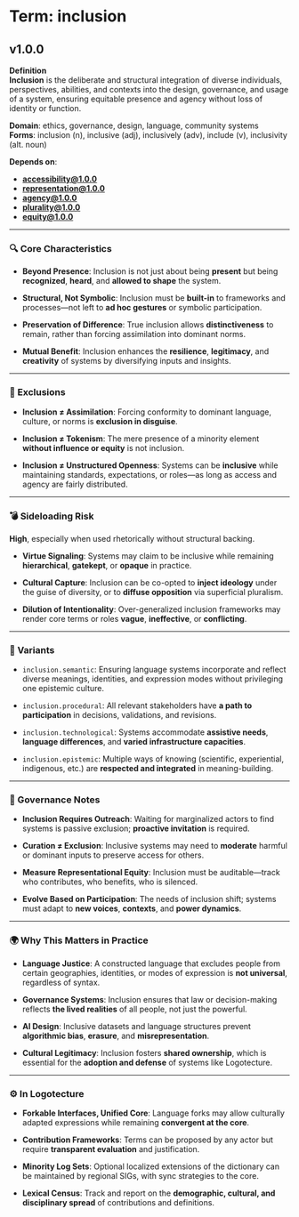 # Term: inclusion

## v1.0.0

**Definition**  
**Inclusion** is the deliberate and structural integration of diverse individuals, perspectives, abilities, and contexts into the design, governance, and usage of a system, ensuring equitable presence and agency without loss of identity or function.

**Domain**: ethics, governance, design, language, community systems  
**Forms**: inclusion (n), inclusive (adj), inclusively (adv), include (v), inclusivity (alt. noun)

**Depends on**:  
- **accessibility@1.0.0**  
- **representation@1.0.0**  
- **agency@1.0.0**  
- **plurality@1.0.0**  
- **equity@1.0.0**

---

### 🔍 Core Characteristics

- **Beyond Presence**: Inclusion is not just about being **present** but being **recognized**, **heard**, and **allowed to shape** the system.

- **Structural, Not Symbolic**: Inclusion must be **built-in** to frameworks and processes—not left to **ad hoc gestures** or symbolic participation.

- **Preservation of Difference**: True inclusion allows **distinctiveness** to remain, rather than forcing assimilation into dominant norms.

- **Mutual Benefit**: Inclusion enhances the **resilience**, **legitimacy**, and **creativity** of systems by diversifying inputs and insights.

---

### 🚫 Exclusions

- **Inclusion ≠ Assimilation**: Forcing conformity to dominant language, culture, or norms is **exclusion in disguise**.

- **Inclusion ≠ Tokenism**: The mere presence of a minority element **without influence or equity** is not inclusion.

- **Inclusion ≠ Unstructured Openness**: Systems can be **inclusive** while maintaining standards, expectations, or roles—as long as access and agency are fairly distributed.

---

### 💣 Sideloading Risk

**High**, especially when used rhetorically without structural backing.

- **Virtue Signaling**: Systems may claim to be inclusive while remaining **hierarchical**, **gatekept**, or **opaque** in practice.

- **Cultural Capture**: Inclusion can be co-opted to **inject ideology** under the guise of diversity, or to **diffuse opposition** via superficial pluralism.

- **Dilution of Intentionality**: Over-generalized inclusion frameworks may render core terms or roles **vague**, **ineffective**, or **conflicting**.

---

### 🔁 Variants

- `inclusion.semantic`: Ensuring language systems incorporate and reflect diverse meanings, identities, and expression modes without privileging one epistemic culture.

- `inclusion.procedural`: All relevant stakeholders have **a path to participation** in decisions, validations, and revisions.

- `inclusion.technological`: Systems accommodate **assistive needs**, **language differences**, and **varied infrastructure capacities**.

- `inclusion.epistemic`: Multiple ways of knowing (scientific, experiential, indigenous, etc.) are **respected and integrated** in meaning-building.

---

### 🔐 Governance Notes

- **Inclusion Requires Outreach**: Waiting for marginalized actors to find systems is passive exclusion; **proactive invitation** is required.

- **Curation ≠ Exclusion**: Inclusive systems may need to **moderate** harmful or dominant inputs to preserve access for others.

- **Measure Representational Equity**: Inclusion must be auditable—track who contributes, who benefits, who is silenced.

- **Evolve Based on Participation**: The needs of inclusion shift; systems must adapt to **new voices**, **contexts**, and **power dynamics**.

---

### 🌍 Why This Matters in Practice

- **Language Justice**: A constructed language that excludes people from certain geographies, identities, or modes of expression is **not universal**, regardless of syntax.

- **Governance Systems**: Inclusion ensures that law or decision-making reflects **the lived realities** of all people, not just the powerful.

- **AI Design**: Inclusive datasets and language structures prevent **algorithmic bias**, **erasure**, and **misrepresentation**.

- **Cultural Legitimacy**: Inclusion fosters **shared ownership**, which is essential for the **adoption and defense** of systems like Logotecture.

---

### ⚙️ In Logotecture

- **Forkable Interfaces, Unified Core**: Language forks may allow culturally adapted expressions while remaining **convergent at the core**.

- **Contribution Frameworks**: Terms can be proposed by any actor but require **transparent evaluation** and justification.

- **Minority Log Sets**: Optional localized extensions of the dictionary can be maintained by regional SIGs, with sync strategies to the core.

- **Lexical Census**: Track and report on the **demographic, cultural, and disciplinary spread** of contributions and definitions.
